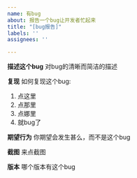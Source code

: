 ```yaml
---
name: 有bug
about: 报告一个bug让开发者忙起来
title: "[bug报告]"
labels: ''
assignees: ''

---
```


**描述这个bug**
对bug的清晰而简洁的描述

**复现**
如何复现这个bug:
1. 点这里
2. 点那里
3. 点娜里
4. 就bug了

**期望行为**
你期望会发生甚么，而不是这个bug

**截图**
来点截图

**版本**
哪个版本有这个bug
